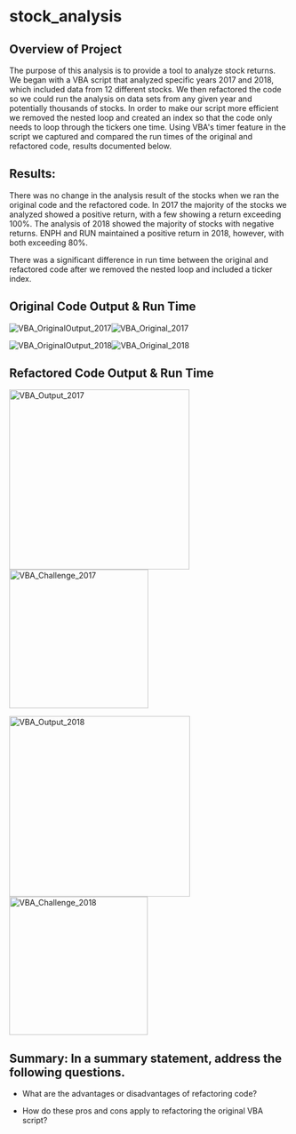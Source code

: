 # stock_analysis

## Overview of Project

The purpose of this analysis is to provide a tool to analyze stock returns. We began with a VBA script that analyzed specific years 2017 and 2018, which included data from 12 different stocks. We then refactored the code so we could run the analysis on data sets from any given year and potentially thousands of stocks. In order to make our script more efficient we removed the nested loop and created an index so that the code only needs to loop through the tickers one time. Using VBA's timer feature in the script we captured and compared the run times of the original and refactored code, results documented below. 


## Results: 

There was no change in the analysis result of the stocks when we ran the original code and the refactored code. In 2017 the majority of the stocks we analyzed showed a positive return, with a few showing a return exceeding 100%. The analysis of 2018 showed the majority of stocks with negative returns. ENPH and RUN maintained a positive return in 2018, however, with both exceeding 80%. 

There was a significant difference in run time between the original and refactored code after we removed the nested loop and included a ticker index. 

## Original Code Output & Run Time
![VBA_OriginalOutput_2017](https://user-images.githubusercontent.com/66224990/164052566-306322a7-ebcf-43e2-9ddc-39e39d4e1b56.png)![VBA_Original_2017](https://user-images.githubusercontent.com/66224990/164052598-59dae291-6a9f-47c6-b573-52092f9a5ffe.png)


![VBA_OriginalOutput_2018](https://user-images.githubusercontent.com/66224990/164052637-6a01b6e6-9fca-47cf-9c32-a36995639190.png)![VBA_Original_2018](https://user-images.githubusercontent.com/66224990/164052675-754b45be-346d-4b66-b9e5-0d72d14a6c94.png)


## Refactored Code Output & Run Time
<img width="324" alt="VBA_Output_2017" src="https://user-images.githubusercontent.com/66224990/164130299-d58c93cb-cab8-4dc9-8b49-da6d395ddf56.png"><img width="250" alt="VBA_Challenge_2017" src="https://user-images.githubusercontent.com/66224990/164130308-a320e12e-7306-4610-85b9-87f0b4adf09b.png">


<img width="325" alt="VBA_Output_2018" src="https://user-images.githubusercontent.com/66224990/164130320-566925f9-fc1c-4f88-916c-b24ca22c0b52.png"><img width="249" alt="VBA_Challenge_2018" src="https://user-images.githubusercontent.com/66224990/164130334-b3268da5-f973-4f93-af10-0d51538bac67.png">




## Summary: In a summary statement, address the following questions.

* What are the advantages or disadvantages of refactoring code?

* How do these pros and cons apply to refactoring the original VBA script?
